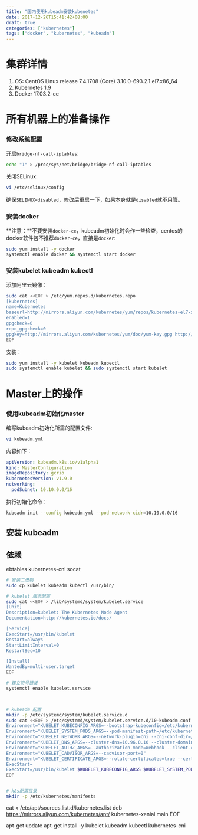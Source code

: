 ```yaml
---
title: "国内使用kubeadm安装kubenetes"
date: 2017-12-26T15:41:42+08:00
draft: true
categories: ["kubernetes"]
tags: ["docker", "kubernetes", "kubeadm"]
---
```


# 集群详情
1. OS: CentOS Linux release 7.4.1708 (Core) 3.10.0-693.2.1.el7.x86_64
2. Kubernetes 1.9
3. Docker 17.03.2-ce


# 所有机器上的准备操作

### 修改系统配置
开启`bridge-nf-call-iptables`:
``` sh
echo "1" > /proc/sys/net/bridge/bridge-nf-call-iptables
```
关闭SELinux:
``` sh
vi /etc/selinux/config
```
确保`SELINUX=disabled`，修改后重启一下，如果本身就是`disabled`就不用管。

### 安装docker
**注意：**不要安装`docker-ce`，kubeadm初始化时会作一些检查，centos的docker软件包不推荐`docker-ce`，直接是`docker`:
``` sh
sudo yum install -y docker
systemctl enable docker && systemctl start docker
```

### 安装kubelet kubeadm kubectl
添加阿里云镜像：
``` sh
sudo cat <<EOF > /etc/yum.repos.d/kubernetes.repo
[kubernetes]
name=Kubernetes
baseurl=http://mirrors.aliyun.com/kubernetes/yum/repos/kubernetes-el7-x86_64
enabled=1
gpgcheck=0
repo_gpgcheck=0
gpgkey=http://mirrors.aliyun.com/kubernetes/yum/doc/yum-key.gpg http://mirrors.aliyun.com/kubernetes/yum/doc/rpm-package-key.gpg
EOF
```
安装：
``` sh
sudo yum install -y kubelet kubeadm kubectl
sudo systemctl enable kubelet && sudo systemctl start kubelet
```

# Master上的操作

### 使用kubeadm初始化master
编写kubeadm初始化所需的配置文件:
``` sh
vi kubeadm.yml
```
内容如下：
``` yaml
apiVersion: kubeadm.k8s.io/v1alpha1
kind: MasterConfiguration
imageRepository: gcrio
kubernetesVersion: v1.9.0
networking:
  podSubnet: 10.10.0.0/16
```
执行初始化命令：
``` sh
kubeadm init --config kubeadm.yml --pod-network-cidr=10.10.0.0/16
```

## 安装 kubeadm
## 依赖
ebtables kubernetes-cni socat

``` sh
# 安装二进制
sudo cp kubelet kubeadm kubectl /usr/bin/

# kubelet 服务配置
sudo cat <<EOF > /lib/systemd/system/kubelet.service
[Unit]
Description=kubelet: The Kubernetes Node Agent
Documentation=http://kubernetes.io/docs/

[Service]
ExecStart=/usr/bin/kubelet
Restart=always
StartLimitInterval=0
RestartSec=10

[Install]
WantedBy=multi-user.target
EOF

# 建立符号链接
systemctl enable kubelet.service



# kubeadm 配置
mkdir -p /etc/systemd/system/kubelet.service.d
sudo cat <<EOF > /etc/systemd/system/kubelet.service.d/10-kubeadm.conf [Service]
Environment="KUBELET_KUBECONFIG_ARGS=--bootstrap-kubeconfig=/etc/kubernetes/bootstrap-kubelet.conf --kubeconfig=/etc/kubernetes/kubelet.conf"
Environment="KUBELET_SYSTEM_PODS_ARGS=--pod-manifest-path=/etc/kubernetes/manifests --allow-privileged=true"
Environment="KUBELET_NETWORK_ARGS=--network-plugin=cni --cni-conf-dir=/etc/cni/net.d --cni-bin-dir=/opt/cni/bin"
Environment="KUBELET_DNS_ARGS=--cluster-dns=10.96.0.10 --cluster-domain=cluster.local"
Environment="KUBELET_AUTHZ_ARGS=--authorization-mode=Webhook --client-ca-file=/etc/kubernetes/pki/ca.crt"
Environment="KUBELET_CADVISOR_ARGS=--cadvisor-port=0"
Environment="KUBELET_CERTIFICATE_ARGS=--rotate-certificates=true --cert-dir=/var/lib/kubelet/pki"
ExecStart=
ExecStart=/usr/bin/kubelet $KUBELET_KUBECONFIG_ARGS $KUBELET_SYSTEM_PODS_ARGS $KUBELET_NETWORK_ARGS $KUBELET_DNS_ARGS $KUBELET_AUTHZ_ARGS $KUBELET_CADVISOR_ARGS $KUBELET_CERTIFICATE_ARGS $KUBELET_EXTRA_ARGS
EOF


# k8s配置目录
mkdir -p /etc/kubernetes/manifests
```

cat <<EOF > /etc/apt/sources.list.d/kubernetes.list
deb https://mirrors.aliyun.com/kubernetes/apt/ kubernetes-xenial main
EOF

apt-get update
apt-get install -y kubelet kubeadm kubectl kubernetes-cni
